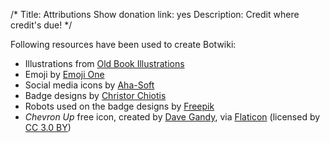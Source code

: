 /*
Title: Attributions
Show donation link: yes
Description: Credit where credit's due!
*/

Following resources have been used to create Botwiki:


- Illustrations from [Old Book Illustrations](http://www.oldbookillustrations.com/)
- Emoji by [Emoji One](http://emojione.com/)
- Social media icons by [Aha-Soft](http://www.aha-soft.com/free-icons/)
- Badge designs by [Christor Chiotis](https://creativemarket.com/chiotis)
- Robots used on the badge designs by [Freepik](http://www.freepik.com)
- *Chevron Up* free icon, created by [Dave Gandy](https://twitter.com/davegandy), via [Flaticon](http://www.flaticon.com) (licensed by [CC 3.0 BY](http://creativecommons.org/licenses/by/3.0/))

